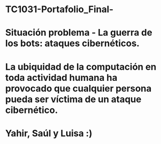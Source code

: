 # TC1031-Portafolio_Final-
# Situación problema - La guerra de los bots: ataques cibernéticos.

# La ubiquidad de la computación en toda actividad humana ha provocado que cualquier persona pueda ser víctima de un ataque cibernético.

# Yahir, Saúl y Luisa :)
